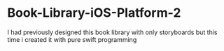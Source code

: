# Book-Library-iOS-Platform-2
I had previously designed this book library with only storyboards but this time i created it with pure swift programming
